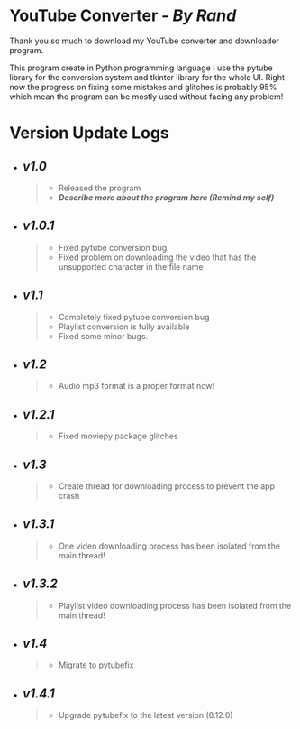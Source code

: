 # YouTube Converter - *By Rand*

Thank you so much to download my YouTube converter and downloader program.

This program create in Python programming language
I use the pytube library for the conversion system and tkinter library for the whole UI.
Right now the progress on fixing some mistakes and glitches is probably 95% which mean the program can be mostly used without facing any problem!


# Version Update Logs

- ## *__v1.0__*
    > - Released the program
    > - *__Describe more about the program here (Remind my self)__*

- ## *__v1.0.1__* 
    > - Fixed pytube conversion bug
    > - Fixed problem on downloading the video that has the unsupported character in the file name

- ## *__v1.1__* 
    > - Completely fixed pytube conversion bug
    > - Playlist conversion is fully available
    > - Fixed some minor bugs.

- ## *__v1.2__* 
    > - Audio mp3 format is a proper format now!

- ## *__v1.2.1__*
    > - Fixed moviepy package glitches

- ## *__v1.3__*
    > - Create thread for downloading process to prevent the app crash

- ## *__v1.3.1__*
    > - One video downloading process has been isolated from the main thread!
- ## *__v1.3.2__*
    > - Playlist video downloading process has been isolated from the main thread!
- ## *__v1.4__*
    > - Migrate to pytubefix
- ## *__v1.4.1__*
    > - Upgrade pytubefix to the latest version (8.12.0)

